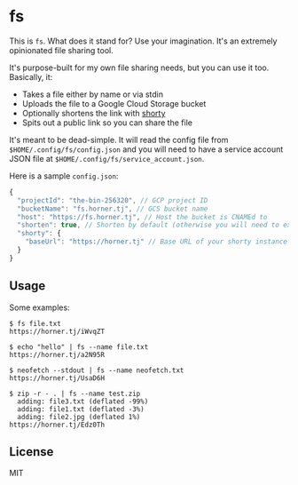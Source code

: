 # fs

This is `fs`. What does it stand for? Use your imagination. It's an extremely opinionated file sharing tool.

It's purpose-built for my own file sharing needs, but you can use it too. Basically, it:
- Takes a file either by name or via stdin
- Uploads the file to a Google Cloud Storage bucket
- Optionally shortens the link with [shorty](https://github.com/tjhorner/shorty)
- Spits out a public link so you can share the file

It's meant to be dead-simple. It will read the config file from `$HOME/.config/fs/config.json` and you will need to have a service account JSON file at `$HOME/.config/fs/service_account.json`.

Here is a sample `config.json`:

```javascript
{
  "projectId": "the-bin-256320", // GCP project ID
  "bucketName": "fs.horner.tj", // GCS bucket name
  "host": "https://fs.horner.tj", // Host the bucket is CNAMEd to
  "shorten": true, // Shorten by default (otherwise you will need to explicitly pass --shorten)
  "shorty": {
    "baseUrl": "https://horner.tj" // Base URL of your shorty instance if you want to use it
  }
}
```

## Usage

Some examples:

```shell
$ fs file.txt
https://horner.tj/iWvqZT

$ echo "hello" | fs --name file.txt
https://horner.tj/a2N95R

$ neofetch --stdout | fs --name neofetch.txt
https://horner.tj/UsaD6H

$ zip -r - . | fs --name test.zip
  adding: file3.txt (deflated -99%)
  adding: file1.txt (deflated -3%)
  adding: file2.jpg (deflated 1%)
https://horner.tj/Edz0Th
```

## License

MIT
